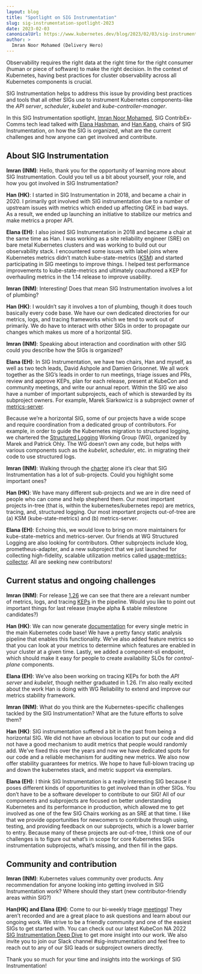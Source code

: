 ```yaml
---
layout: blog
title: "Spotlight on SIG Instrumentation"
slug: sig-instrumentation-spotlight-2023
date: 2023-02-03
canonicalUrl: https://www.kubernetes.dev/blog/2023/02/03/sig-instrumentation-spotlight-2023/
author: >
  Imran Noor Mohamed (Delivery Hero)
---
```


Observability requires the right data at the right time for the right consumer
(human or piece of software) to make the right decision. In the context of Kubernetes,
having best practices for cluster observability across all Kubernetes components is crucial.

SIG Instrumentation helps to address this issue by providing best practices and tools
that all other SIGs use to instrument Kubernetes components-like the *API server*,
*scheduler*, *kubelet* and *kube-controller-manager*.

In this SIG Instrumentation spotlight, [Imran Noor Mohamed](https://www.linkedin.com/in/imrannoormohamed/),
SIG ContribEx-Comms tech lead talked with [Elana Hashman](https://twitter.com/ehashdn),
and [Han Kang](https://www.linkedin.com/in/hankang), chairs of SIG Instrumentation,
on how the SIG is organized, what are the current challenges and how anyone can get involved and contribute.

## About SIG Instrumentation

**Imran (INM)**: Hello, thank you for the opportunity of learning more about SIG Instrumentation.
Could you tell us a bit about yourself, your role, and how you got involved in SIG Instrumentation?

**Han (HK)**: I started in SIG Instrumentation in 2018, and became a chair in 2020.
I primarily got involved with SIG instrumentation due to a number of upstream issues
with metrics which ended up affecting GKE in bad ways. As a result, we ended up
launching an initiative to stabilize our metrics and make metrics a proper API.

**Elana (EH)**: I also joined SIG Instrumentation in 2018 and became a chair at the
same time as Han. I was working as a site reliability engineer (SRE) on bare metal
Kubernetes clusters and was working to build out our observability stack.
I encountered some issues with label joins where Kubernetes metrics didn’t match
kube-state-metrics ([KSM](https://github.com/kubernetes/kube-state-metrics)) and
started participating in SIG meetings to improve things. I helped test performance
improvements to kube-state-metrics and ultimately coauthored a KEP for overhauling
metrics in the 1.14 release to improve usability.

**Imran (INM)**: Interesting! Does that mean SIG Instrumentation involves a lot of plumbing?

**Han (HK)**: I wouldn’t say it involves a ton of plumbing, though it does touch
basically every code base. We have our own dedicated directories for our metrics,
logs, and tracing frameworks which we tend to work out of primarily. We do have to
interact with other SIGs in order to propagate our changes which makes us more of
a horizontal SIG.

**Imran (INM)**: Speaking about interaction and coordination with other SIG could
you describe how the SIGs is organized?

**Elana (EH)**: In SIG Instrumentation, we have two chairs, Han and myself, as well
as two tech leads, David Ashpole and Damien Grisonnet. We all work together as the
SIG’s leads in order to run meetings, triage issues and PRs, review and approve KEPs,
plan for each release, present at KubeCon and community meetings, and write our annual
report. Within the SIG we also have a number of important subprojects, each of which is
stewarded by its subproject owners. For example, Marek Siarkowicz is a subproject owner
of [metrics-server](https://github.com/kubernetes-sigs/metrics-server).

Because we’re a horizontal SIG, some of our projects have a wide scope and require
coordination from a dedicated group of contributors. For example, in order to guide
the Kubernetes migration to structured logging, we chartered the
[Structured Logging](https://github.com/kubernetes/community/blob/master/wg-structured-logging/README.md)
Working Group (WG), organized by Marek and Patrick Ohly. The WG doesn’t own any code,
but helps with various components such as the *kubelet*, *scheduler*, etc. in migrating
their code to use structured logs.

**Imran (INM)**: Walking through the
[charter](https://github.com/kubernetes/community/blob/master/sig-instrumentation/charter.md)
alone it’s clear that SIG Instrumentation has a lot of sub-projects.
Could you highlight some important ones?

**Han (HK)**: We have many different sub-projects and we are in dire need of
people who can come and help shepherd them. Our most important projects in-tree
(that is, within the kubernetes/kubernetes repo) are metrics, tracing, and,
structured logging. Our most important projects out-of-tree are
(a) KSM (kube-state-metrics) and (b) metrics-server.

**Elana (EH)**: Echoing this, we would love to bring on more maintainers for
kube-state-metrics and metrics-server. Our friends at WG Structured Logging are
also looking for contributors. Other subprojects include klog, prometheus-adapter,
and a new subproject that we just launched for collecting high-fidelity, scalable
utilization metrics called [usage-metrics-collector](https://github.com/kubernetes-sigs/usage-metrics-collector).
All are seeking new contributors!

## Current status and ongoing challenges

**Imran (INM)**: For release [1.26](https://github.com/kubernetes/sig-release/tree/master/releases/release-1.26)
we can see that there are a relevant number of metrics, logs, and tracing
[KEPs](https://www.k8s.dev/resources/keps/) in the pipeline. Would you like to
point out important things for last release (maybe alpha & stable milestone candidates?)

**Han (HK)**: We can now generate [documentation](/docs/reference/instrumentation/metrics/)
for every single metric in the main Kubernetes code base! We have a pretty fancy
static analysis pipeline that enables this functionality. We’ve also added feature
metrics so that you can look at your metrics to determine which features are enabled
in your cluster at a given time. Lastly, we added a component-sli endpoint, which
should make it easy for people to create availability SLOs for *control-plane* components.

**Elana (EH)**: We’ve also been working on tracing KEPs for both the *API server*
and *kubelet*, though neither graduated in 1.26. I’m also really excited about the
work Han is doing with WG Reliability to extend and improve our metrics stability framework.

**Imran (INM)**: What do you think are the Kubernetes-specific challenges tackled by
the SIG Instrumentation? What are the future efforts to solve them?

**Han (HK)**:  SIG instrumentation suffered a bit in the past from being a horizontal SIG.
We did not have an obvious location to put our code and did not have a good mechanism to
audit metrics that people would randomly add. We’ve fixed this over the years and now we
have dedicated spots for our code and a reliable mechanism for auditing new metrics.
We also now offer stability guarantees for metrics. We hope to have full-blown tracing
up and down the kubernetes stack, and metric support via exemplars.

**Elana (EH)**: I think SIG Instrumentation is a really interesting SIG because it
poses different kinds of opportunities to get involved than in other SIGs. You don’t
have to be a software developer to contribute to our SIG! All of our components and
subprojects are focused on better understanding Kubernetes and its performance in
production, which allowed me to get involved as one of the few SIG Chairs working as
an SRE at that time. I like that we provide opportunities for newcomers to contribute
through using, testing, and providing feedback on our subprojects, which is a lower
barrier to entry. Because many of these projects are out-of-tree, I think one of our
challenges is to figure out what’s in scope for core Kubernetes SIGs instrumentation
subprojects, what’s missing, and then fill in the gaps.

## Community and contribution

**Imran (INM)**: Kubernetes values community over products.  Any recommendation
for anyone looking into getting involved in SIG Instrumentation work? Where
should they start (new contributor-friendly areas within SIG?)

**Han(HK) and Elana (EH)**: Come to our bi-weekly triage
[meetings](https://github.com/kubernetes/community/tree/master/sig-instrumentation#meetings)!
They aren’t recorded and are a great place to ask questions and learn about our ongoing work.
We strive to be a friendly community and one of the easiest SIGs to get started with.
You can check out our latest KubeCon NA 2022 [SIG Instrumentation Deep Dive](https://youtu.be/JIzrlWtAA8Y)
to get more insight into our work. We also invite you to join our Slack channel #sig-instrumentation
and feel free to reach out to any of our SIG leads or subproject owners directly.

Thank you so much for your time and insights into the workings of SIG Instrumentation!
